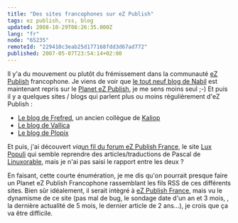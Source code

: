 ```yaml
---
title: "Des sites francophones sur eZ Publish"
tags: ez publish, rss, blog
updated: 2008-10-29T08:26:35.000Z
lang: "fr"
node: "65235"
remoteId: "229410c3eab25d177168fdd3d67ad772"
published: 2007-05-07T23:54:14+02:00
---
```


Il y'a du mouvement ou plutôt du frémissement dans la communauté [eZ Publish](/tag/ez-publish) francophone. Je viens de voir que [le tout neuf blog de Nabil](http://www.starnab.com/) est maintenant repris sur le [Planet eZ Publish](http://www.planetezpublish.org/), je me sens moins seul ;-) Et puis il y a quelques sites / blogs qui parlent plus ou moins régulièrement d'eZ Publish :

* [Le blog de Frefred](http://www.frefred.fr/), un ancien collègue de [Kaliop](http://www.kaliop.com/)
* [Le blog de Vallica](http://seb.abcblog.fr/)
* [Le blog de Plopix](http://blog.plopix.net/)

Et puis, j'ai découvert *via*[un fil du forum eZ Publish France](http://www.ezpublish-france.com/index.php/fr/forums/questions_techniques/lien_doc_en_francais), le site [Lux Populi](http://luxpopuli.fr/ez_publish__1) qui semble reprendre des articles/traductions de Pascal de [Linuxorable](http://www.linuxorable.fr/ez_publish/), mais je n'ai pas saisi le rapport entre les deux ?


En faisant, cette courte énumération, je me dis qu'on pourrait presque faire un Planet eZ Publish Francophone rassemblant les fils RSS de ces différents sites. Bien sûr idéalement, il serait intègré à [eZ Publish France](http://www.ezpublish-france.com/), mais vu le dynamisme de ce site (pas mal de bug, le sondage date d'un an et 3 mois, , la dernière actualité de 5 mois, le dernier article de 2 ans...), je crois que ça va être difficile.

